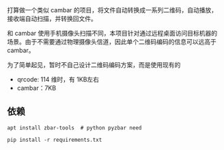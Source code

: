 

打算做一个类似 cambar 的项目，将文件自动转换成一系列二维码，自动播放，接收端自动扫描，并转换回文件。

和 cambar 使用手机摄像头扫描不同，本项目针对通过远程桌面访问目标机器的场景。由于不需要通过物理摄像头信道，因此单个二维码编码的信息可以远高于 cambar。

为了简单起见，暂时不自己设计二维码编码方案，而是使用现有的

- qrcode: 114 维时，有 1KB左右
- cambar：7KB


## 依赖

```shell
apt install zbar-tools  # python pyzbar need

pip install -r requirements.txt
```